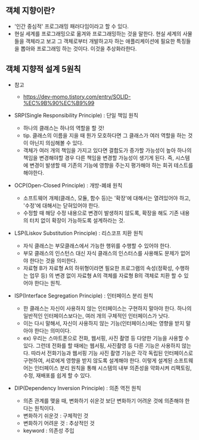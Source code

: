 ## 객체 지향이란?

- '인간 중심적' 프로그래밍 패러다임이라고 할 수 있다.
- 현실 세계를 프로그래밍으로 옮겨와 프로그래밍하는 것을 말한다. 현실 세계의 사물들을 객체라고 보고 그 객체로부터 개발하고자 하는 애플리케이션에 필요한 특징들을 뽑아와 프로그래밍 하는 것이다. 이것을 추상화라한다.

## 객체 지향적 설계 5원칙

- 참고

  - https://dev-momo.tistory.com/entry/SOLID-%EC%9B%90%EC%B9%99

- SRP(Single Responsibility Principle) : 단일 책임 원칙

  - 하나의 클래스는 하나의 역할을 할 것!
  - tip. 클래스의 이름을 지을 때 뭔가 모호하다면 그 클래스가 여러 역할을 하는 것이 아닌지 의심해볼 수 있다.
  - 객체가 여러 개의 책임을 가지고 있다면 결합도가 증가할 가능성이 높아 하나의 책임을 변경해야할 경우 다른 책임을 변경할 가능성이 생기게 된다. 즉, 시스템에 변경이 발생할 때 기존의 기능에 영향을 주는지 평가해야 하는 회귀 테스트를 해야한다.

- OCP(Open-Closed Principle) : 개방-폐쇄 원칙

  - 소프트웨어 개체(클래스, 모듈, 함수 등)는 '확장'에 대해서는 열려있어야 하고, '수정'에 대해서는 닫혀있어야 한다.
  - 수정할 때 해당 수정 내용으로 변경이 발생하지 않도록, 확장을 해도 기존 내용의 터치 없이 확장이 가능하도록 설계하라는 것.

- LSP(Liskov Substitution Principle) : 리스코프 치환 원칙

  - 자식 클래스는 부모클래스에서 가능한 행위를 수행할 수 있어야 한다.
  - 부모 클래스의 인스턴스 대신 자식 클래스의 인스터스를 사용해도 문제가 없어야 한다는 것을 의미한다.
  - 자료형 B가 자료형 A의 하위형이라면 필요한 프로그램의 속성(정확성, 수행하는 업무 등) 의 변경 없이 자료형 A의 객체를 자료형 B의 객체로 치환 할 수 있어야 한다는 원칙.

- ISP(Interface Segregation Principle) : 인터페이스 분리 원칙

  - 한 클래스는 자신이 사용하지 않는 인터페이스는 구현하지 말아야 한다. 하나의 일반적인 인터페이스보다는, 여러 개의 구체적인 인터페이스가 낫다.
  - 이는 다시 말해서, 자신이 사용하지 않는 기능(인터페이스)에는 영향을 받지 말아야 한다는 의미이다.
  - ex) 우리는 스마트폰으로 전화, 웹서핑, 사진 촬영 등 다양한 기능을 사용할 수 있다. 그런데 전화를 할 때에는 웹서핑, 사진촬영 등 다른 기능은 사용하지 않는다. 따라서 전화기능과 웹서핑 기능 사진 촬영 기능은 각각 독립된 인터페이스로 구현하여, 서로에게 영향을 받지 않도록 설계해야 한다. 이렇게 설계된 소프트웨어는 인터페이스 분리 원칙을 통해 시스템의 내부 의존성을 약화시켜 리팩토링, 수정, 재배포를 쉽게 할 수 있다.

- DIP(Dependency Inversion Principle) : 의존 역전 원칙
  - 의존 관계를 맺을 때, 변화하기 쉬운것 보단 변화하기 어려운 것에 의존해야 한다는 원칙이다.
  - 변화하기 쉬운것 : 구체적인 것
  - 변화하기 어려운 것 : 추상적인 것
  - keyword : 의존성 주입
